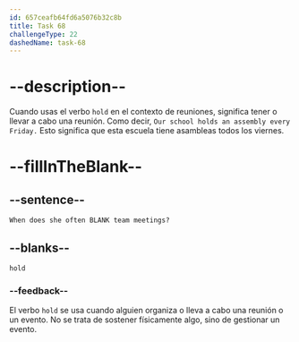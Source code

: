 ```yaml
---
id: 657ceafb64fd6a5076b32c8b
title: Task 68
challengeType: 22
dashedName: task-68
---
```


# --description--

Cuando usas el verbo `hold` en el contexto de reuniones, significa tener o llevar a cabo una reunión. Como decir, `Our school holds an assembly every Friday.` Esto significa que esta escuela tiene asambleas todos los viernes.

# --fillInTheBlank--

## --sentence--

`When does she often BLANK team meetings?`

## --blanks--

`hold`

### --feedback--

El verbo `hold` se usa cuando alguien organiza o lleva a cabo una reunión o un evento. No se trata de sostener físicamente algo, sino de gestionar un evento.
